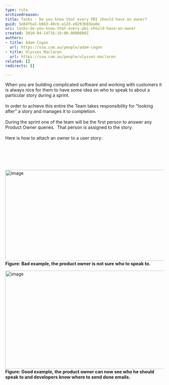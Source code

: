 ```yaml
---
type: rule
archivedreason: 
title: Tasks - Do you know that every PBI should have an owner?
guid: 5e84fba1-b663-40cb-a12d-e8293b83ea0e
uri: tasks-do-you-know-that-every-pbi-should-have-an-owner
created: 2010-04-14T16:19:00.0000000Z
authors:
- title: Adam Cogan
  url: https://ssw.com.au/people/adam-cogan
- title: Ulysses Maclaren
  url: https://ssw.com.au/people/ulysses-maclaren
related: []
redirects: []

---
```



When you are building complicated software and working with customers it is always nice for them to have some idea on who to speak to about a particular story during a sprint.&#160;<br>
<br>
In order to achieve this entire the Team takes responsibility for “looking after” a story and manages it to completion. <br>
<br>
During the sprint one of the team&#160;will be the first person to&#160;answer any Product Owner queries.&#160;&#160;That person is assigned to the&#160;story.<br>
<br>
Here is how to attach an owner to a user story&#58;

<br><excerpt class='endintro'></excerpt><br>

  <p>&#160;</p>
<p><img title="image" style="border-right-width&#58;0px;width&#58;604px;display&#58;inline;border-top-width&#58;0px;border-bottom-width&#58;0px;height&#58;290px;border-left-width&#58;0px;" alt="image" src="/Management/RulesToBetterScrumUsingTFS/PublishingImages/UserStoryOwner_Bad.png" border="0" /> <br>
<strong class="ms-rteCustom-FigureBad">Figure&#58; Bad example, the product owner is not sure who to speak to.</strong></p>
<p><img title="image" style="border-right-width&#58;0px;width&#58;604px;display&#58;inline;border-top-width&#58;0px;border-bottom-width&#58;0px;height&#58;313px;border-left-width&#58;0px;" alt="image" src="/Management/RulesToBetterScrumUsingTFS/PublishingImages/UserStoryOwner_Good.png" border="0" /> <br>
<strong class="ms-rteCustom-FigureGood">Figure&#58; Good example, the product owner can now see who he should speak to and developers know where to send done emails.</strong></p>



